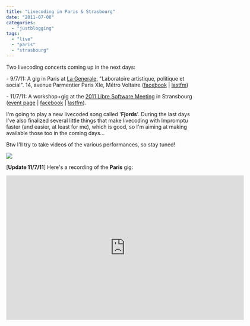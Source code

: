 ```yaml
---
title: "Livecoding in Paris & Strasbourg"
date: "2011-07-08"
categories: 
  - "justblogging"
tags: 
  - "live"
  - "paris"
  - "strasbourg"
---
```


Two livecoding concerts coming up in the next days:

\- 9/7/11: A gig in Paris at [La Generale](http://lagenerale.fr/), "Laboratoire artistique, politique et social". 14, avenue Parmentier Paris XIe, Métro Voltaire ([facebook](http://www.facebook.com/event.php?eid=238044802881179) | [lastfm](http://www.last.fm/event/1989879+Livecoding+concert))

\- 11/7/11: A workshop+gig at the [2011 Libre Software Meeting](http://2011.rmll.info/?lang=en) in Stransbourg ([event page](http://2011.rmll.info/Programme-du-festival?lang=en) | [facebook](http://www.facebook.com/event.php?eid=247195045307080) | [lastfm](http://www.last.fm/event/1989716+Livecoding+concert)).

I'm going to play a new livecoded song called '**Fjords**'. During the last days I've also finalized several little things that make livecoding with Impromptu faster (and easier, at least for me), which is good, so I'm aiming at making available those too in the coming days...

Btw I'll try to take videos of the various performances, so stay tuned!        

[![](/media/static/blog_img/5906464358_a5a45afa02_z.jpg)](http://www.flickr.com/photos/danstowell/5906464358/ "Untitled by danstowell, on Flickr")

\[**Update 11/7/11**\] Here's a recording of the **Paris** gig:

<iframe width="640" height="390" src="http://www.youtube.com/embed/Gh6TuUkeBZw" frameborder="0" allowfullscreen></iframe>
